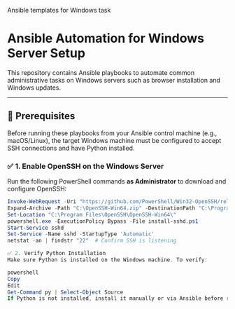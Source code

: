 Ansible templates for Windows task
# Ansible Automation for Windows Server Setup

This repository contains Ansible playbooks to automate common administrative tasks on Windows servers such as browser installation and Windows updates.

---

## 🔧 Prerequisites

Before running these playbooks from your Ansible control machine (e.g., macOS/Linux), the target Windows machine must be configured to accept SSH connections and have Python installed.

### ✅ 1. Enable OpenSSH on the Windows Server

Run the following PowerShell commands **as Administrator** to download and configure OpenSSH:

```powershell
Invoke-WebRequest -Uri "https://github.com/PowerShell/Win32-OpenSSH/releases/latest/download/OpenSSH-Win64.zip" -OutFile "C:\OpenSSH-Win64.zip"
Expand-Archive -Path "C:\OpenSSH-Win64.zip" -DestinationPath "C:\Program Files\OpenSSH\OpenSSH-Win64\"
Set-Location "C:\Program Files\OpenSSH\OpenSSH-Win64\"
powershell.exe -ExecutionPolicy Bypass -File install-sshd.ps1
Start-Service sshd
Set-Service -Name sshd -StartupType 'Automatic'
netstat -an | findstr "22"  # Confirm SSH is listening

✅ 2. Verify Python Installation
Make sure Python is installed on the Windows machine. To verify:

powershell
Copy
Edit
Get-Command py | Select-Object Source
If Python is not installed, install it manually or via Ansible before running other tasks.
